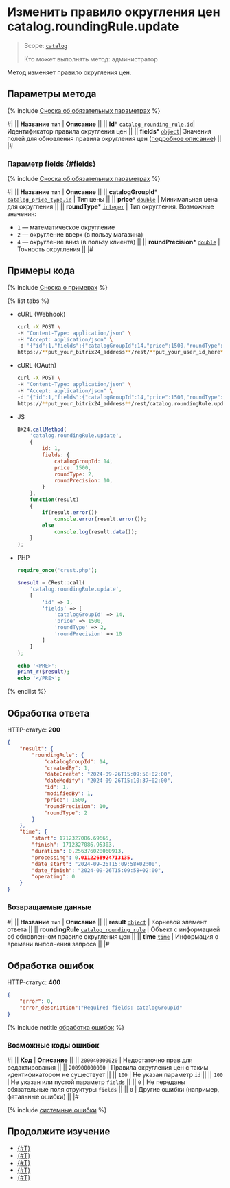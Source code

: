 # Изменить правило округления цен catalog.roundingRule.update

> Scope: [`catalog`](../../scopes/permissions.md)
>
> Кто может выполнять метод: администратор

Метод изменяет правило округления цен.

## Параметры метода

{% include [Сноска об обязательных параметрах](../../../_includes/required.md) %}

#|
|| **Название**
`тип` | **Описание** ||
|| **Id***
[`catalog_rounding_rule.id`](../data-types.md#catalog_rounding_rule)| Идентификатор правила округления цен ||
|| **fields***
[`object`](../../data-types.md)| Значения полей для обновления правила округления цен ([подробное описание](#fields)) ||
|#

### Параметр fields {#fields}

{% include [Сноска об обязательных параметрах](../../../_includes/required.md) %}

#|
|| **Название**
`тип` | **Описание** ||
|| **catalogGroupId***
[`catalog_price_type.id`](../data-types.md#catalog_price_type) | Тип цены ||
|| **price***
[`double`](../../data-types.md) | Минимальная цена для округления ||
|| **roundType***
[`integer`](../../data-types.md) | Тип округления. Возможные значения:
- `1` — математическое округление
- `2` — округление вверх (в пользу магазина)
- `4` — округление вниз (в пользу клиента)
||
|| **roundPrecision***
[`double`](../../data-types.md) | Точность округления ||
|#

## Примеры кода

{% include [Сноска о примерах](../../../_includes/examples.md) %}

{% list tabs %}

- cURL (Webhook)

    ```bash
    curl -X POST \
    -H "Content-Type: application/json" \
    -H "Accept: application/json" \
    -d '{"id":1,"fields":{"catalogGroupId":14,"price":1500,"roundType":2,"roundPrecision":10}}' \
    https://**put_your_bitrix24_address**/rest/**put_your_user_id_here**/**put_your_webbhook_here**/catalog.roundingRule.update
    ```

- cURL (OAuth)

    ```bash
    curl -X POST \
    -H "Content-Type: application/json" \
    -H "Accept: application/json" \
    -d '{"id":1,"fields":{"catalogGroupId":14,"price":1500,"roundType":2,"roundPrecision":10},"auth":"**put_access_token_here**"}' \
    https://**put_your_bitrix24_address**/rest/catalog.roundingRule.update
    ```

- JS

    ```js
    BX24.callMethod(
        'catalog.roundingRule.update', 
        {
            id: 1,
            fields: {
                catalogGroupId: 14,
                price: 1500,
                roundType: 2,
                roundPrecision: 10,
            }
        },
        function(result)
        {
            if(result.error())
                console.error(result.error());
            else
                console.log(result.data());
        }
    );
    ```

- PHP

    ```php
    require_once('crest.php');

    $result = CRest::call(
        'catalog.roundingRule.update',
        [
            'id' => 1,
            'fields' => [
                'catalogGroupId' => 14,
                'price' => 1500,
                'roundType' => 2,
                'roundPrecision' => 10
            ]
        ]
    );

    echo '<PRE>';
    print_r($result);
    echo '</PRE>';
    ```

{% endlist %}

## Обработка ответа

HTTP-статус: **200**

```json
{
    "result": {
        "roundingRule": {
            "catalogGroupId": 14,
            "createdBy": 1,
            "dateCreate": "2024-09-26T15:09:58+02:00",
            "dateModify": "2024-09-26T15:10:37+02:00",
            "id": 1,
            "modifiedBy": 1,
            "price": 1500,
            "roundPrecision": 10,
            "roundType": 2
        }
    },
    "time": {
        "start": 1712327086.69665,
        "finish": 1712327086.95303,
        "duration": 0.256376028060913,
        "processing": 0.0112268924713135,
        "date_start": "2024-09-26T15:09:58+02:00",
        "date_finish": "2024-09-26T15:09:58+02:00",
        "operating": 0
    }
}
```

### Возвращаемые данные

#|
|| **Название**
`тип` | **Описание** ||
|| **result**
[`object`](../../data-types.md) | Корневой элемент ответа ||
|| **roundingRule**
[`catalog_rounding_rule`](../data-types.md#catalog_rounding_rule) | Объект с информацией об обновленном правиле округления цен ||
|| **time**
[`time`](../../data-types.md#time) | Информация о времени выполнения запроса ||
|#

## Обработка ошибок

HTTP-статус: **400**

```json
{
    "error": 0,
    "error_description":"Required fields: catalogGroupId"
}
```

{% include notitle [обработка ошибок](../../../_includes/error-info.md) %}

### Возможные коды ошибок

#|
|| **Код** | **Описание** ||
|| `200040300020` | Недостаточно прав для редактирования
||
|| `200900000000` | Правила округления цен с таким идентификатором не существует
||
|| `100` | Не указан параметр `id`
||
|| `100` | Не указан или пустой параметр `fields`
||
|| `0` | Не переданы обязательные поля структуры `fields`
|| 
|| `0` | Другие ошибки (например, фатальные ошибки)
|| 
|#

{% include [системные ошибки](../../../_includes/system-errors.md) %}

## Продолжите изучение 

- [{#T}](./catalog-rounding-rule-add.md)
- [{#T}](./catalog-rounding-rule-get.md)
- [{#T}](./catalog-rounding-rule-list.md)
- [{#T}](./catalog-rounding-rule-delete.md)
- [{#T}](./catalog-rounding-rule-get-fields.md)